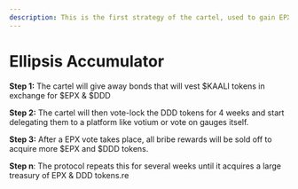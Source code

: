 ```yaml
---
description: This is the first strategy of the cartel, used to gain EPX voting power.
---
```


# Ellipsis Accumulator

**Step 1:** The cartel will give away bonds that will vest $KAALI tokens in exchange for $EPX & $DDD

**Step 2:** The cartel will then vote-lock the DDD tokens for 4 weeks and start delegating them to a platform like votium or vote on gauges itself.

**Step 3:** After a EPX vote takes place, all bribe rewards will be sold off to acquire more $EPX and $DDD tokens.

**Step n**: The protocol repeats this for several weeks until it acquires a large treasury of EPX & DDD tokens.re

